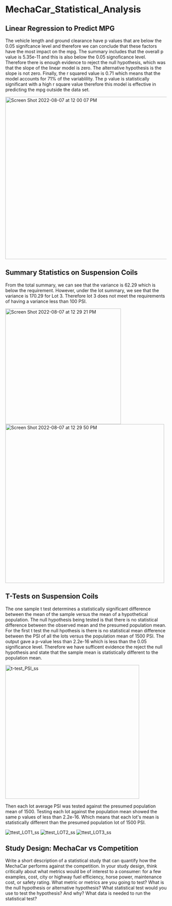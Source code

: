 # MechaCar_Statistical_Analysis

## Linear Regression to Predict MPG
The vehicle length and ground clearance have p values that are below the 0.05 signifcance level and therefore we can conclude that these factors have the most impact on the mpg. The summary includes that the overall p value is 5.35e-11 and this is also below the 0.05 signoficance level. Therefore there is enough evidence to reject the null hypothesis, which was that the slope of the linear model is zero. The alternative hypothesis is the slope is not zero. Finally, the r squared value is 0.71 which means that the model accounts for 71% of the variablility. The p value is statistically significant with a high r square value therefore this model is effective in predicting the mpg outside the data set. 

<img width="507" alt="Screen Shot 2022-08-07 at 12 00 07 PM" src="https://user-images.githubusercontent.com/102255823/183301215-9498f638-3c0f-4190-814a-69a82b9ffdde.png">

## Summary Statistics on Suspension Coils
From the total summary, we can see that the variance is 62.29 which is below the requirement. However, under the lot summary, we see that the variance is 170.29 for Lot 3. Therefore lot 3 does not meet the requirements of having a variance less than 100 PSI. 

<img width="361" alt="Screen Shot 2022-08-07 at 12 29 21 PM" src="https://user-images.githubusercontent.com/102255823/183301307-0f8ce9a8-6333-4a7a-98d8-fd8b347c0951.png">

<img width="496" alt="Screen Shot 2022-08-07 at 12 29 50 PM" src="https://user-images.githubusercontent.com/102255823/183301315-8e21b446-0cc8-42ca-ab76-85719a9faa5c.png">

## T-Tests on Suspension Coils
The one sample t test determines a statistically significant difference between the mean of the sample versus the mean of a hypothetical population. The null hypothesis being tested is that there is no statistical difference between the observed mean and the presumed population mean. For the first t test the null hpothesis is there is no statistical mean difference between the PSI of all the lots versus the population mean of 1500 PSI. The output gave a p-value less than 2.2e-16 which is less than the 0.05 significance level. Therefore we have sufficent evidence the reject the null hypothesis and state that the sample mean is statistically different to the population mean. 

<img width="418" alt="t-test_PSI_ss" src="https://user-images.githubusercontent.com/102255823/183458252-a0f41a88-9390-4211-b591-07a63e02efd8.png">

Then each lot average PSI was tested against the presumed population mean of 1500. Testing each lot against the population mean showed the same p values of less than 2.2e-16. Which means that each lot's mean is statistically different than the presumed population lot of 1500 PSI. 

![ttest_LOT1_ss](https://user-images.githubusercontent.com/102255823/183459859-b587e4d1-d97e-4350-a46a-f25187b1a868.JPG)
![ttest_LOT2_ss](https://user-images.githubusercontent.com/102255823/183459873-bf086463-c45e-424b-add4-fa7b5ebeae68.JPG)
![ttest_LOT3_ss](https://user-images.githubusercontent.com/102255823/183459888-7d3f5a14-b8ab-4419-bb4a-95d7af9aeea5.JPG)


## Study Design: MechaCar vs Competition

Write a short description of a statistical study that can quantify how the MechaCar performs against the competition. In your study design, think critically about what metrics would be of interest to a consumer: for a few examples, cost, city or highway fuel efficiency, horse power, maintenance cost, or safety rating.
What metric or metrics are you going to test?
What is the null hypothesis or alternative hypothesis?
What statistical test would you use to test the hypothesis? And why?
What data is needed to run the statistical test?
